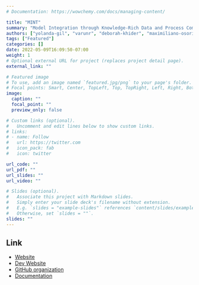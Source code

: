 ```yaml
---
# Documentation: https://wowchemy.com/docs/managing-content/

title: "MINT"
summary: "Model Integration through Knowledge-Rich Data and Process Composition"
authors: ["yolanda-gil", "varunr", "deborah-khider", "maximiliano-osorio"]
tags: ["Featured"]
categories: []
date: 2022-05-09T16:09:50-07:00
weight: 1
# Optional external URL for project (replaces project detail page).
external_link: ""

# Featured image
# To use, add an image named `featured.jpg/png` to your page's folder.
# Focal points: Smart, Center, TopLeft, Top, TopRight, Left, Right, BottomLeft, Bottom, BottomRight.
image:
  caption: ""
  focal_point: ""
  preview_only: false

# Custom links (optional).
#   Uncomment and edit lines below to show custom links.
# links:
# - name: Follow
#   url: https://twitter.com
#   icon_pack: fab
#   icon: twitter

url_code: ""
url_pdf: ""
url_slides: ""
url_video: ""

# Slides (optional).
#   Associate this project with Markdown slides.
#   Simply enter your slide deck's filename without extension.
#   E.g. `slides = "example-slides"` references `content/slides/example-slides.md`.
#   Otherwise, set `slides = ""`.
slides: ""
---
```


## Link

- [Website](https://mint.isi.edu)
- [Dev Website](https://dev.mint.isi.edu)
- [GitHub organization](https://github.com/mintproject)
- [Documentation](https://mintproject.readthedocs.io/en/latest/)
